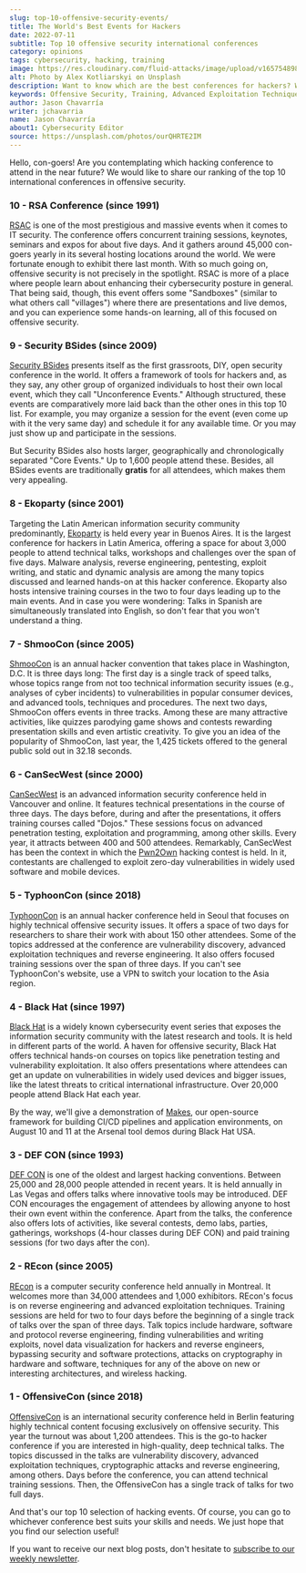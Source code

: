 ```yaml
---
slug: top-10-offensive-security-events/
title: The World's Best Events for Hackers
date: 2022-07-11
subtitle: Top 10 offensive security international conferences
category: opinions
tags: cybersecurity, hacking, training
image: https://res.cloudinary.com/fluid-attacks/image/upload/v1657548989/blog/top-10-offensive-security-events/cover_conferences.webp
alt: Photo by Alex Kotliarskyi on Unsplash
description: Want to know which are the best conferences for hackers? We share our selection of the top 10 international hacking events focusing on offensive security.
keywords: Offensive Security, Training, Advanced Exploitation Techniques, Reverse Engineering, Conference, Ranking, Ethical Hacking, Pentesting
author: Jason Chavarría
writer: jchavarria
name: Jason Chavarría
about1: Cybersecurity Editor
source: https://unsplash.com/photos/ourQHRTE2IM
---
```


Hello,
con-goers!
Are you contemplating which hacking conference to attend in the near future?
We would like to share our ranking of the top 10 international conferences
in offensive security.

### 10 - RSA Conference (since 1991)

[RSAC](https://www.rsaconference.com/en)
is one of the most prestigious and massive events
when it comes to IT security.
The conference offers concurrent training sessions,
keynotes,
seminars
and expos
for about five days.
And it gathers around 45,000 con-goers yearly
in its several hosting locations around the world.
We were fortunate enough to exhibit there last month.
With so much going on,
offensive security is not precisely in the spotlight.
RSAC is more of a place
where people learn about enhancing their cybersecurity posture in general.
That being said,
though,
this event offers some "Sandboxes"
(similar to what others call "villages")
where there are presentations and live demos,
and you can experience some hands-on learning,
all of this focused on offensive security.

### 9 - Security BSides (since 2009)

[Security BSides](http://www.securitybsides.com/w/page/12194156/FrontPage)
presents itself as the first grassroots,
DIY,
open security conference in the world.
It offers a framework of tools for hackers and,
as they say,
any other group of organized individuals
to host their own local event,
which they call "Unconference Events."
Although structured,
these events are comparatively more laid back than the other ones
in this top 10 list.
For example,
you may organize a session for the event
(even come up with it the very same day)
and schedule it for any available time.
Or you may just show up and participate in the sessions.

But Security BSides also hosts larger,
geographically and chronologically separated "Core Events."
Up to 1,600 people attend these.
Besides,
all BSides events are traditionally **gratis** for all attendees,
which makes them very appealing.

### 8 - Ekoparty (since 2001)

Targeting the Latin American information security community predominantly,
[Ekoparty](https://www.ekoparty.org/en_US/)
is held every year in Buenos Aires.
It is the largest conference for hackers in Latin America,
offering a space for about 3,000 people to attend technical talks,
workshops and challenges over the span of five days.
Malware analysis,
reverse engineering,
pentesting,
exploit writing,
and static and dynamic analysis
are among the many topics discussed and learned hands-on
at this hacker conference.
Ekoparty also hosts intensive training courses
in the two to four days leading up to the main events.
And in case you were wondering:
Talks in Spanish are simultaneously translated into English,
so don't fear that you won't understand a thing.

### 7 - ShmooCon (since 2005)

[ShmooCon](https://www.shmoocon.org/)
is an annual hacker convention that takes place in Washington, D.C.
It is three days long:
The first day is a single track of speed talks,
whose topics range from not too technical information security issues
(e.g., analyses of cyber incidents)
to vulnerabilities in popular consumer devices,
and advanced tools, techniques and procedures.
The next two days,
ShmooCon offers events in three tracks.
Among these are many attractive activities,
like quizzes parodying game shows
and contests rewarding presentation skills
and even artistic creativity.
To give you an idea of the popularity of ShmooCon,
last year,
the 1,425 tickets offered to the general public sold out in 32.18 seconds.

### 6 - CanSecWest (since 2000)

[CanSecWest](https://www.secwest.net/)
is an advanced information security conference held in Vancouver and online.
It features technical presentations in the course of three days.
The days before,
during and after the presentations,
it offers training courses called "Dojos."
These sessions focus on advanced penetration testing,
exploitation
and programming,
among other skills.
Every year,
it attracts between 400 and 500 attendees.
Remarkably,
CanSecWest has been the context
in which the [Pwn2Own](https://www.zerodayinitiative.com/blog/2022/1/12/pwn2own-vancouver-2022-luanch)
hacking contest is held.
In it,
contestants are challenged to exploit zero-day vulnerabilities
in widely used software and mobile devices.

<cta-banner
  buttontxt="Read more"
  link="/solutions/ethical-hacking/"
  title="Get started with Fluid Attacks' Ethical Hacking solution right now"
/>

### 5 - TyphoonCon (since 2018)

[TyphoonCon](https://typhooncon.com/)
is an annual hacker conference held in Seoul
that focuses on highly technical offensive security issues.
It offers a space of two days for researchers
to share their work with about 150 other attendees.
Some of the topics addressed at the conference are vulnerability discovery,
advanced exploitation techniques
and reverse engineering.
It also offers focused training sessions over the span of three days.
If you can't see TyphoonCon's website,
use a VPN to switch your location to the Asia region.

### 4 - Black Hat (since 1997)

[Black Hat](https://www.blackhat.com/)
is a widely known cybersecurity event series
that exposes the information security community
with the latest research and tools.
It is held in different parts of the world.
A haven for offensive security,
Black Hat offers technical hands-on courses
on topics like penetration testing and vulnerability exploitation.
It also offers presentations
where attendees can get an update on vulnerabilities
in widely used devices
and bigger issues,
like the latest threats to critical international infrastructure.
Over 20,000 people attend Black Hat each year.

By the way,
we'll give a demonstration of [Makes](https://github.com/fluidattacks/makes),
our open-source framework for building CI/CD pipelines
and application environments,
on August 10 and 11 at the Arsenal tool demos during Black Hat USA.

### 3 - DEF CON (since 1993)

[DEF CON](https://defcon.org/)
is one of the oldest and largest hacking conventions.
Between 25,000 and 28,000 people attended in recent years.
It is held annually in Las Vegas
and offers talks where innovative tools may be introduced.
DEF CON encourages the engagement of attendees
by allowing anyone to host their own event within the conference.
Apart from the talks,
the conference also offers lots of activities,
like several contests,
demo labs,
parties,
gatherings,
workshops (4-hour classes during DEF CON)
and paid training sessions (for two days after the con).

### 2 - REcon (since 2005)

[REcon](https://recon.cx/2022/index.html)
is a computer security conference held annually in Montreal.
It welcomes more than 34,000 attendees and 1,000 exhibitors.
REcon's focus is on reverse engineering and advanced exploitation techniques.
Training sessions are held for two to four days
before the beginning of a single track of talks
over the span of three days.
Talk topics include hardware,
software and protocol reverse engineering,
finding vulnerabilities and writing exploits,
novel data visualization for hackers and reverse engineers,
bypassing security and software protections,
attacks on cryptography in hardware and software,
techniques for any of the above on new
or interesting architectures,
and wireless hacking.

### 1 - OffensiveCon (since 2018)

[OffensiveCon](https://www.offensivecon.org/)
is an international security conference held in Berlin
featuring highly technical content focusing exclusively on offensive security.
This year the turnout was about 1,200 attendees.
This is the go-to hacker conference if you are interested in high-quality,
deep technical talks.
The topics discussed in the talks are vulnerability discovery,
advanced exploitation techniques,
cryptographic attacks
and reverse engineering,
among others.
Days before the conference,
you can attend technical training sessions.
Then,
the OffensiveCon has a single track of talks for two full days.

And that's our top 10 selection of hacking events.
Of course,
you can go to whichever conference best suits your skills and needs.
We just hope that you find our selection useful\!

If you want to receive our next blog posts,
don't hesitate to [subscribe to our weekly newsletter](../../subscription/).
